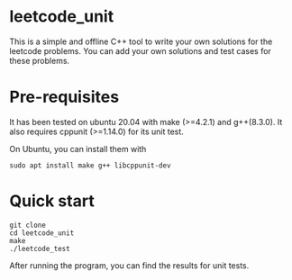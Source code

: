 # leetcode_unit

This is a simple and offline C++ tool to write your own solutions for the leetcode problems.
You can add your own solutions and test cases for these problems.

# Pre-requisites

It has been tested on ubuntu 20.04 with make (>=4.2.1) and g++(8.3.0).
It also requires cppunit (>=1.14.0) for its unit test.

On Ubuntu, you can install them with
    
    sudo apt install make g++ libcppunit-dev

# Quick start

    git clone
    cd leetcode_unit
    make
    ./leetcode_test


 After running the program, you can find the results for unit tests.
